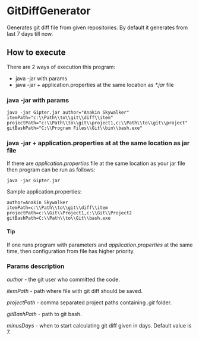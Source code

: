 # GitDiffGenerator
Generates git diff file from given repositories. By default it generates from last 7 days till now.

## How to execute
There are 2 ways of execution this program:
- java -jar with params
- java -jar + application.properties at the same location as _*.jar_ file

### java -jar with params

```
java -jar Gipter.jar author="Anakin Skywalker" itemPath="c:\\Path\\to\\git\\diff\\item" 
projectPath="c:\\Path\\to\\git\\project1,c:\\Path\\to\\git\\project" 
gitBashPath="C:\\Program Files\\Git\\bin\\bash.exe"
```
### java -jar + application.properties at at the same location as jar file
If there are _application.properties_ file at the same location as your jar file then program can be run as follows:

```java -jar Gipter.jar```

Sample application.properties:

```
author=Anakin Skywalker
itemPath=c:\\Path\\to\\git\\diff\\item
projectPath=c:\\Git\\Project1,c:\\Git\\Project2
gitBashPath=C:\\Path\\to\\Git\\bash.exe
```
#### Tip
If one runs program with parameters and _application.properties_ at the same time, then configuration from file has higher priority. 

### Params description

_author_ - the git user who committed the code.

_itemPath_ - path where file with git diff should be saved.

_projectPath_ - comma separated project paths containing _.git_ folder.

_gitBashPath_ - path to git bash.

_minusDays_ - when to start calculating git diff given in days. Default value is 7.
